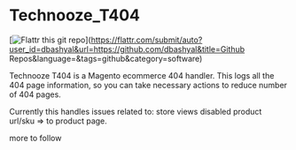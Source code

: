 Technooze_T404
==============

[![Flattr this git repo](http://api.flattr.com/button/flattr-badge-large.png)](https://flattr.com/submit/auto?user_id=dbashyal&url=https://github.com/dbashyal&title=Github Repos&language=&tags=github&category=software)

Technooze T404 is a Magento ecommerce 404 handler. This logs all the 404 page information, so you can take necessary actions to reduce number of 404 pages.

Currently this handles issues related to:
store views
disabled product
url/sku => to product page.

more to follow
